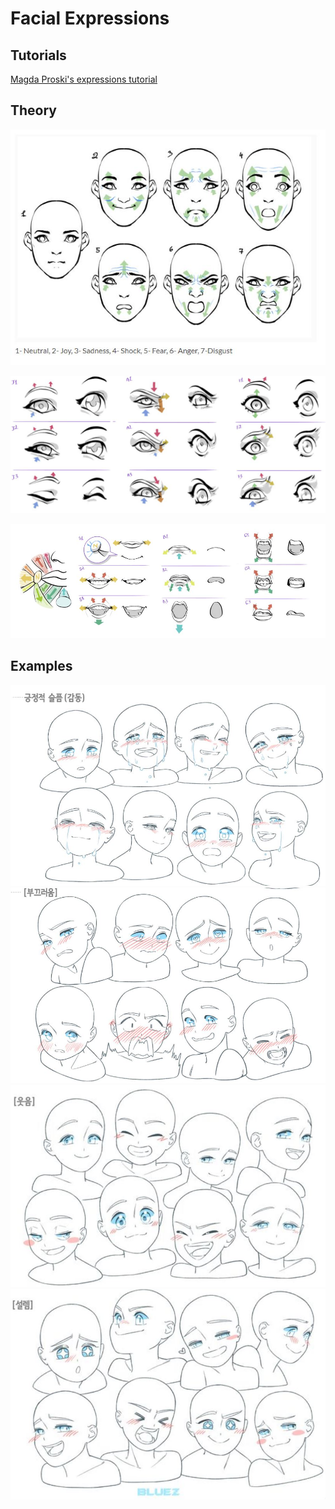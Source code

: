 # Facial Expressions

## Tutorials
[Magda Proski's expressions tutorial](https://www.clipstudio.net/how-to-draw/archives/157239)  

## Theory
![](img/emotions.JPG)

![](img/eyes.JPG)

![](img/mouth.JPG)

## Examples
![](img/1.JPG)
![](img/2.JPG)
![](img/3.JPG)
![](img/4.JPG)
